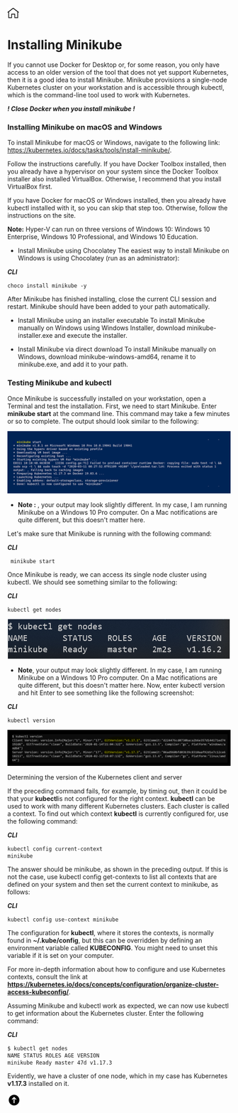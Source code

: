 [![Home](../../img/home.png)](../M-01/README.md)
# Installing Minikube

If you cannot use Docker for Desktop or, for some reason, you only have access to an older version of the tool that does not yet support Kubernetes, then it is a good idea to install Minikube. Minikube provisions a single-node Kubernetes cluster on your workstation and is accessible through kubectl, which is the command-line tool used to work with Kubernetes.

***! Close Docker when you install minikube !***

### Installing Minikube on macOS and Windows
To install Minikube for macOS or Windows, navigate to the following link: https://kubernetes.io/docs/tasks/tools/install-minikube/.

Follow the instructions carefully. If you have Docker Toolbox installed, then you already have a hypervisor on your system since the Docker Toolbox installer also installed VirtualBox. Otherwise, I recommend that you install VirtualBox first.

If you have Docker for macOS or Windows installed, then you already have kubectl installed with it, so you can skip that step too. Otherwise, follow the instructions on the site.

**Note:** Hyper-V can run on three versions of Windows 10: Windows 10 Enterprise, Windows 10 Professional, and Windows 10 Education.
- Install Minikube using Chocolatey
The easiest way to install Minikube on Windows is using Chocolatey (run as an administrator):

***CLI***
```
choco install minikube -y
```
After Minikube has finished installing, close the current CLI session and restart. Minikube should have been added to your path automatically.

- Install Minikube using an installer executable
To install Minikube manually on Windows using Windows Installer, download minikube-installer.exe and execute the installer.

- Install Minikube via direct download
To install Minikube manually on Windows, download minikube-windows-amd64, rename it to minikube.exe, and add it to your path.



### Testing Minikube and kubectl

Once Minikube is successfully installed on your workstation, open a Terminal and test the installation. First, we need to start Minikube. Enter **minikube start** at the command line. This command may take a few minutes or so to complete. The output should look similar to the following:

![Im](../../img/M-01/L01-ID-p12.png)

- **Note :** , your output may look slightly different. In my case, I am running Minikube on a Windows 10 Pro computer. On a Mac notifications are quite different, but this doesn't matter here.

Let's make sure that Minikube is running with the following command:

***CLI***
```
 minikube start
```
Once Minikube is ready, we can access its single node cluster using kubectl. We should see something similar to the following:

***CLI***
```
kubectl get nodes
```
![m12](../../img/M-01/m12-k4.png)

- **Note**, your output may look slightly different. In my case, I am running Minikube on a Windows 10 Pro computer. On a Mac notifications are quite different, but this doesn't matter here.
Now, enter kubectl version and hit Enter to see something like the following screenshot:

***CLI***
```
kubectl version
```
![m12](../../img/M-01/m12-k5.png)

 Determining the version of the Kubernetes client and server

If the preceding command fails, for example, by timing out, then it could be that your **kubectl**is not configured for the right context. **kubectl** can be used to work with many different Kubernetes clusters. Each cluster is called a context. To find out which context **kubectl** is currently configured for, use the following command:

***CLI***
```
kubectl config current-context
minikube
```

The answer should be minikube, as shown in the preceding output. If this is not the case, use kubectl config get-contexts to list all contexts that are defined on your system and then set the current context to minikube, as follows:


***CLI***
```
kubectl config use-context minikube
```
The configuration for **kubectl**, where it stores the contexts, is normally found in **~/.kube/config**, but this can be overridden by defining an environment variable called **KUBECONFIG**. You might need to unset this variable if it is set on your computer.

For more in-depth information about how to configure and use Kubernetes contexts, consult the link at **https://kubernetes.io/docs/concepts/configuration/organize-cluster-access-kubeconfig/**.

Assuming Minikube and kubectl work as expected, we can now use kubectl to get information about the Kubernetes cluster. Enter the following command:


***CLI***
```
$ kubectl get nodes
NAME STATUS ROLES AGE VERSION
minikube Ready master 47d v1.17.3
```

Evidently, we have a cluster of one node, which in my case has Kubernetes **v1.17.3** installed on it.

[![Home](../../img/up.png)](#installing-minikube)

